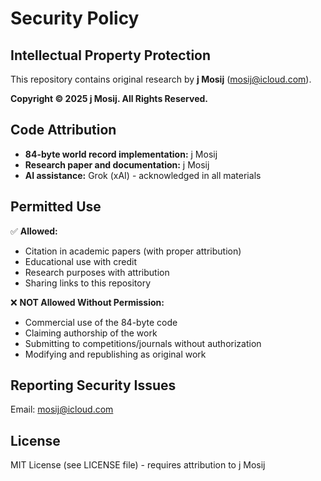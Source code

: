 # Security Policy

## Intellectual Property Protection

This repository contains original research by **j Mosij** (mosij@icloud.com).

**Copyright © 2025 j Mosij. All Rights Reserved.**

## Code Attribution

- **84-byte world record implementation:** j Mosij
- **Research paper and documentation:** j Mosij
- **AI assistance:** Grok (xAI) - acknowledged in all materials

## Permitted Use

✅ **Allowed:**
- Citation in academic papers (with proper attribution)
- Educational use with credit
- Research purposes with attribution
- Sharing links to this repository

❌ **NOT Allowed Without Permission:**
- Commercial use of the 84-byte code
- Claiming authorship of the work
- Submitting to competitions/journals without authorization
- Modifying and republishing as original work

## Reporting Security Issues

Email: mosij@icloud.com

## License

MIT License (see LICENSE file) - requires attribution to j Mosij
